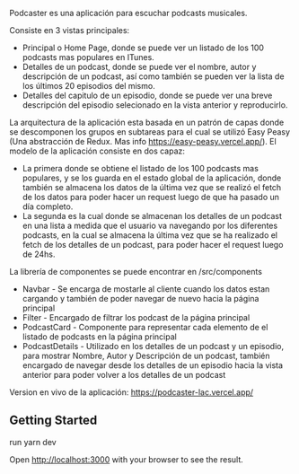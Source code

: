 Podcaster es una aplicación para escuchar podcasts musicales.

Consiste en 3 vistas principales:

- Principal o Home Page, donde se puede ver un listado de los 100 podcasts mas populares en ITunes.
- Detalles de un podcast, donde se puede ver el nombre, autor y descripción de un podcast, así como también se pueden ver la lista de los últimos 20 episodios del mismo.
- Detalles del capitulo de un episodio, donde se puede ver una breve descripción del episodio selecionado en la vista anterior y reproducirlo.

La arquitectura de la aplicación esta basada en un patrón de capas donde se descomponen los grupos en subtareas para el cual se utilizó Easy Peasy (Una abstracción de Redux. Mas info https://easy-peasy.vercel.app/).
El modelo de la aplicación consiste en dos capaz:

- La primera donde se obtiene el listado de los 100 podcasts mas populares, y se los guarda en el estado global de la aplicación, donde también se almacena los datos de la última vez que se realizó el fetch de los datos para poder hacer un request luego de que ha pasado un día completo.
- La segunda es la cual donde se almacenan los detalles de un podcast en una lista a medida que el usuario va navegando por los diferentes podcasts, en la cual se almacena la última vez que se ha realizado el fetch de los detalles de un podcast, para poder hacer el request luego de 24hs.

La librería de componentes se puede encontrar en /src/components

- Navbar - Se encarga de mostarle al cliente cuando los datos estan cargando y también de poder navegar de nuevo hacia la página principal
- Filter - Encargado de filtrar los podcast de la página principal
- PodcastCard - Componente para representar cada elemento de el listado de podcasts en la página principal
- PodcastDetails - Utilizado en los detalles de un podcast y un episodio, para mostrar Nombre, Autor y Descripción de un podcast, también encargado de navegar desde los detalles de un episodio hacia la vista anterior para poder volver a los detalles de un podcast


Version en vivo de la aplicación: https://podcaster-lac.vercel.app/


## Getting Started

run yarn dev

Open [http://localhost:3000](http://localhost:3000) with your browser to see the result.
